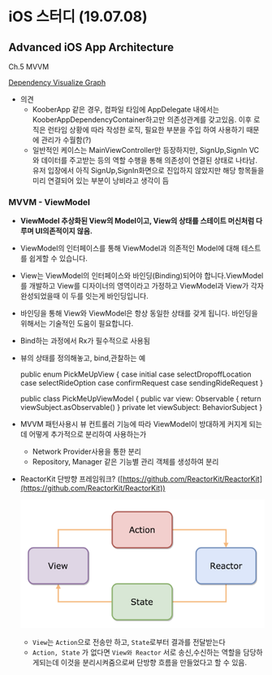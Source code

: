 # iOS 스터디 (19.07.08)

## Advanced iOS App Architecture

Ch.5 MVVM 

[Dependency Visualize Graph](https://www.notion.so/eaff8283d12342b79528f776abf2f5c8)

- 의견
    - KooberApp 같은 경우, 컴파일 타임에 AppDelegate 내에서는 KooberAppDependencyContainer하고만 의존성관계를 갖고있음. 이후 로직은 런타임 상황에 따라 작성한 로직, 필요한 부분을 주입 하여 사용하기 때문에 관리가 수월함(?)
    - 일반적인 케이스는 MainViewController만 등장하지만, SignUp,SignIn VC와 데이터를 주고받는 등의 역할 수행을 통해 의존성이 연결된 상태로 나타남. 유저 입장에서 아직 SignUp,SignIn화면으로 진입하지 않았지만 해당 항목들을 미리 연결되어 있는 부분이 낭비라고 생각이 듬

### MVVM - ViewModel

- **ViewModel 추상화된 View의 Model이고, View의 상태를 스테이트 머신처럼 다루며 UI의존적이지 않음.**
- ViewModel의 인터페이스를 통해 ViewModel과 의존적인 Model에 대해 테스트를 쉽게할 수 있습니다.
- View는 ViewModel의 인터페이스와 바인딩(Binding)되어야 합니다.ViewModel를 개발하고 View를 디자이너의 영역이라고 가정하고 ViewModel과 View가 각자 완성되었을때 이 두를 잇는게 바인딩입니다.
- 바인딩을 통해 View와 ViewModel은 항상 동일한 상태를 갖게 됩니다. 바인딩을 위해서는 기술적인 도움이 필요합니다.
- Bind하는 과정에서 Rx가 필수적으로 사용됨
- 뷰의 상태를 정의해놓고, bind,관찰하는 예

    public enum PickMeUpView {
    	case initial
    	case selectDropoffLocation
    	case selectRideOption
    	case confirmRequest
    	case sendingRideRequest
    }
    
    public class PickMeUpViewModel {
    	public var view: Observable<PickMeUpView> { return viewSubject.asObservable() }
    	private let viewSubject: BehaviorSubject<PickMeUpView> 
    }
    

- MVVM 패턴사용시 뷰 컨트롤러 기능에 따라 ViewModel이 방대하게 커지게 되는데 어떻게 추가적으로 분리하여 사용하는가
    - Network Provider사용을 통한 분리
    - Repository, Manager 같은 기능별 관리 객체를 생성하여 분리
- ReactorKit 단방향 프레임워크? ([https://github.com/ReactorKit/ReactorKit](https://github.com/ReactorKit/ReactorKit))

    ![](Untitled-3b836460-3cc0-4c1d-8e9e-6b9765a808cb.png)

    - `View`는 `Action`으로 전송만 하고, `State`로부터 결과를 전달받는다
    - `Action, State` 가 없다면 `View와 Reactor` 서로 송신,수신하는 역할을 담당하게되는데 이것을 분리시켜줌으로써 단방향 흐름을 만들었다고 할 수 있음.